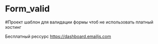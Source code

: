 # Form_valid

#Проект шаблон для валидации формы чтоб не использовать платный хостинг

Бесплатный рессурс  https://dashboard.emailjs.com
